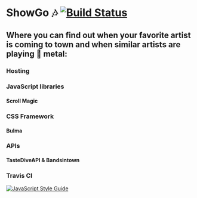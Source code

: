 # ShowGo :notes: [![Build Status](https://travis-ci.org/addisonverger/Phase-1-Group-Project.svg?branch=master)](https://travis-ci.org/addisonverger/Phase-1-Group-Project)
## Where you can find out when your favorite artist is coming to town and when similar artists are playing  :guitar: metal:

### Hosting
### JavaScript libraries
#### Scroll Magic
### CSS Framework
#### Bulma
### APIs
#### TasteDiveAPI & Bandsintown
### Travis CI
[![JavaScript Style Guide](https://cdn.rawgit.com/standard/standard/master/badge.svg)](https://github.com/standard/standard)
